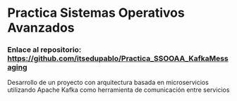 # Practica Sistemas Operativos Avanzados
### Enlace al repositorio: https://github.com/itsedupablo/Practica_SSOOAA_KafkaMessaging
Desarrollo de un proyecto con arquitectura basada en microservicios utilizando Apache Kafka como herramienta de comunicación entre servicios
